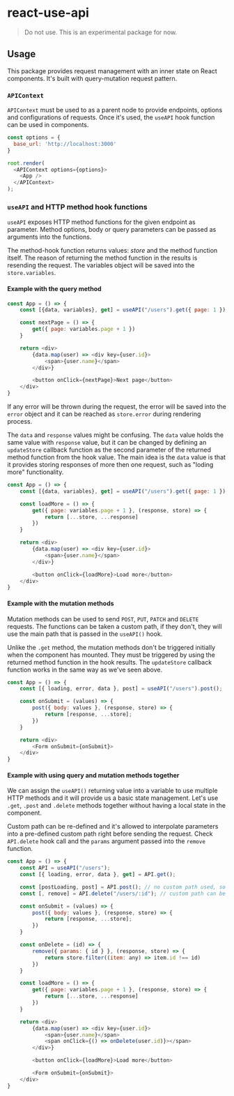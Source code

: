 # react-use-api

> Do not use. This is an experimental package for now.
 
## Usage

This package provides request management with an inner state on React components. It's built with query-mutation request pattern.

### `APIContext` 

`APIContext` must be used to as a parent node to provide endpoints, options and configurations of requests. Once it's used, the `useAPI` hook function can be used in components.

```javascript
const options = {
  base_url: 'http://localhost:3000'
}

root.render(
  <APIContext options={options}>
    <App />
  </APIContext>
);
```

### `useAPI` and HTTP method hook functions

`useAPI` exposes HTTP method functions for the given endpoint as parameter. Method options, body or query parameters can be passed as arguments into the functions.

The method-hook function returns values: *store* and the method function itself. The reason of returning the method function in the results is resending the request. The variables object will be saved into the `store.variables`.

#### Example with the query method

```javascript
const App = () => {
    const [{data, variables}, get] = useAPI("/users").get({ page: 1 });

    const nextPage = () => {
        get({ page: variables.page + 1 })
    }

    return <div>
        {data.map(user) => <div key={user.id}>
            <span>{user.name}</span>
        </div>}

        <button onClick={nextPage}>Next page</button>
    </div>
}

```

If any error will be thrown during the request, the error will be saved into the `error` object and it can be reached as `store.error` during rendering process.

The `data` and `response` values might be confusing. The `data` value holds the same value with `response` value, but it can be changed by defining an `updateStore` callback function as the second parameter of the returned method function from the hook value. The main idea is the `data` value is that it provides storing responses of more then one request, such as "loding more" functionality.

```javascript
const App = () => {
    const [{data, variables}, get] = useAPI("/users").get({ page: 1 });

    const loadMore = () => {
        get({ page: variables.page + 1 }, (response, store) => {
            return [...store, ...response] 
        })
    }

    return <div>
        {data.map(user) => <div key={user.id}>
            <span>{user.name}</span>
        </div>}

        <button onClick={loadMore}>Load more</button>
    </div>
}
```

#### Example with the mutation methods

Mutation methods can be used to send `POST`, `PUT`, `PATCH` and `DELETE` requests. The functions can be taken a custom path, if they don't, they will use the main path that is passed in the `useAPI()` hook.

Unlike the `.get` method, the mutation methods don't be triggered initially when the component has mounted. They must be triggered by using the returned method function in the hook results. The `updateStore` callback function works in the same way as we've seen above.

```javascript
const App = () => {
    const [{ loading, error, data }, post] = useAPI("/users").post();

    const onSubmit = (values) => {
        post({ body: values }, (response, store) => {
            return [response, ...store];
        })
    }

    return <div>
        <Form onSubmit={onSubmit}>
    </div>
}
```

#### Example with using query and mutation methods together

We can assign the `useAPI()` returning value into a variable to use multiple HTTP methods and it will provide us a basic state management. Let's use `.get`, `.post` and `.delete` methods together without having a local state in the component.

Custom path can be re-defined and it's allowed to interpolate parameters into a pre-defined custom path right before sending the request. Check `API.delete` hook call and the `params` argument passed into the `remove` function.

```javascript
const App = () => {
    const API = useAPI("/users");
    const [{ loading, error, data }, get] = API.get();

    const [postLoading, post] = API.post(); // no custom path used, so the path is /users
    const [, remove] = API.delete("/users/:id"); // custom path can be re-defined 

    const onSubmit = (values) => {
        post({ body: values }, (response, store) => {
            return [response, ...store];
        })
    }

    const onDelete = (id) => {
        remove({ params: { id } }, (response, store) => {
            return store.filter((item: any) => item.id !== id)
        })
    }

    const loadMore = () => {
        get({ page: variables.page + 1 }, (response, store) => {
            return [...store, ...response] 
        })
    }

    return <div>
        {data.map(user) => <div key={user.id}>
            <span>{user.name}</span>
            <span onClick={() => onDelete(user.id)}></span>
        </div>}

        <button onClick={loadMore}>Load more</button>

        <Form onSubmit={onSubmit}>
    </div>
}
```
